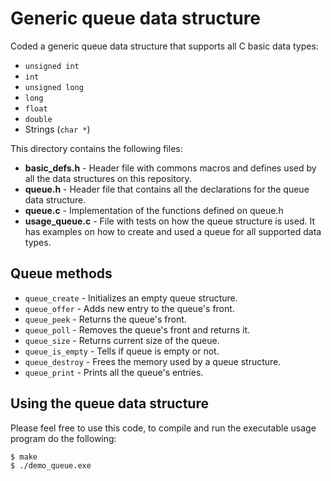 Generic queue data structure
====================
Coded a generic queue data structure that supports all C basic data types:
* `unsigned int`
* `int`
* `unsigned long`
* `long`
* `float`
* `double`
* Strings (`char *`)

This directory contains the following files:
* **basic_defs.h** - Header file with commons macros and defines used by all the data structures on this repository.
* **queue.h** - Header file that contains all the declarations for the queue data structure.
* **queue.c** - Implementation of the functions defined on queue.h
* **usage_queue.c** - File with tests on how the queue structure is used. It has examples on how to create and used a queue for all supported data types.

## Queue methods
* `queue_create` - Initializes an empty queue structure.
* `queue_offer` - Adds new entry to the queue's front.
* `queue_peek` - Returns the queue's front.
* `queue_poll` - Removes the queue's front and returns it.
* `queue_size` - Returns current size of the queue.
* `queue_is_empty` - Tells if queue is empty or not.
* `queue_destroy` - Frees the memory used by a queue structure.
* `queue_print` - Prints all the queue's entries.

## Using the queue data structure
Please feel free to use this code, to compile and run the executable usage program do the following:
```bash
$ make
$ ./demo_queue.exe
```